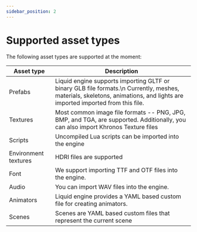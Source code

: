 ```yaml
---
sidebar_position: 2
---
```


# Supported asset types

The following asset types are supported at the moment:

| Asset type           | Description                                                                                                                                                               |
| -------------------- | ------------------------------------------------------------------------------------------------------------------------------------------------------------------------- |
| Prefabs              | Liquid engine supports importing GLTF or binary GLB file formats.\n Currently, meshes, materials, skeletons, animations, and lights are imported imported from this file. |
| Textures             | Most common image file formats -- PNG, JPG, BMP, and TGA, are supported. Additionally, you can also import Khronos Texture files                                          |
| Scripts              | Uncompiled Lua scripts can be imported into the engine                                                                                                                    |
| Environment textures | HDRI files are supported                                                                                                                                                  |
| Font                 | We support importing TTF and OTF files into the engine.                                                                                                                   |
| Audio                | You can import WAV files into the engine.                                                                                                                                 |
| Animators            | Liquid engine provides a YAML based custom file for creating animators.                                                                                                   |
| Scenes               | Scenes are YAML based custom files that represent the current scene                                                                                                       |
